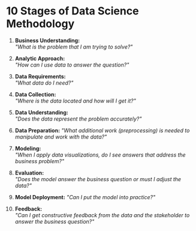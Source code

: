 # 10 Stages of Data Science Methodology

1. **Business Understanding:**  
_"What is the problem that I am trying to solve?"_

2. **Analytic Approach:**  
_"How can I use data to answer the question?"_

3. **Data Requirements:**  
_"What data do I need?"_

4. **Data Collection:**  
_"Where is the data located and how will I get it?"_

5. **Data Understanding:**  
_"Does the data represent the problem accurately?"_

6. **Data Preparation:** 
_"What additional work (preprocessing) is needed to manipulate and work with the data?"_

7. **Modeling:**  
_"When I apply data visualizations, do I see answers that address the business problem?"_

8. **Evaluation:**  
_"Does the model answer the business question or must I adjust the data?"_

9. **Model Deployment:** 
_"Can I put the model into practice?"_

10. **Feedback:**  
_"Can I get constructive feedback from the data and the stakeholder to answer the business question?"_

